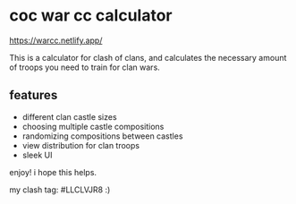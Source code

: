 # coc war cc calculator
https://warcc.netlify.app/

This is a calculator for clash of clans, and calculates the necessary amount of troops you need to train for clan wars.

## features
- different clan castle sizes
- choosing multiple castle compositions
- randomizing compositions between castles
- view distribution for clan troops
- sleek UI

enjoy! i hope this helps.

my clash tag: #LLCLVJR8 :)
